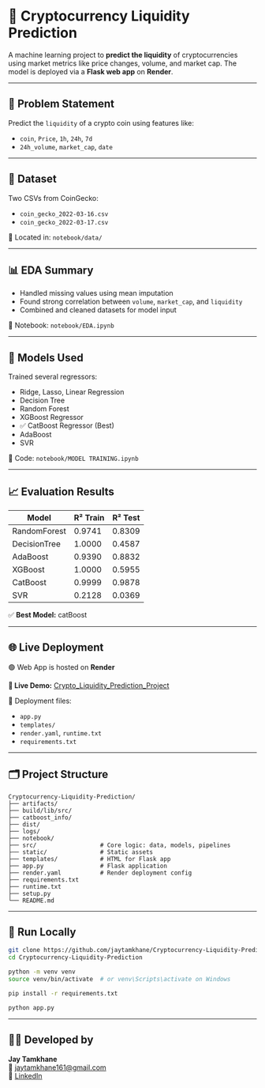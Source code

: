 
# 💸 Cryptocurrency Liquidity Prediction

A machine learning project to **predict the liquidity** of cryptocurrencies using market metrics like price changes, volume, and market cap. The model is deployed via a **Flask web app** on **Render**.

---

## 🧠 Problem Statement

Predict the `liquidity` of a crypto coin using features like:

- `coin`, `Price`, `1h`, `24h`, `7d`
- `24h_volume`, `market_cap`, `date`

---

## 📁 Dataset

Two CSVs from CoinGecko:

- `coin_gecko_2022-03-16.csv`
- `coin_gecko_2022-03-17.csv`

📂 Located in: `notebook/data/`

---

## 📊 EDA Summary

- Handled missing values using mean imputation
- Found strong correlation between `volume`, `market_cap`, and `liquidity`
- Combined and cleaned datasets for model input

📂 Notebook: `notebook/EDA.ipynb`

---

## 🤖 Models Used

Trained several regressors:

- Ridge, Lasso, Linear Regression 
- Decision Tree
- Random Forest
- XGBoost Regressor
- ✅ CatBoost Regressor (Best)
- AdaBoost
- SVR

📂 Code: `notebook/MODEL TRAINING.ipynb`

---

## 📈 Evaluation Results

| Model        | R² Train | R² Test  | 
|--------------|----------|----------|
| RandomForest | 0.9741   | 0.8309   |
| DecisionTree | 1.0000   | 0.4587   |
| AdaBoost     | 0.9390   | 0.8832   |
| XGBoost      | 1.0000   | 0.5955   |
| CatBoost     | 0.9999   | 0.9878   |
| SVR          | 0.2128   | 0.0369   |

✅ **Best Model:** catBoost

---

## 🌐 Live Deployment

🟢 Web App is hosted on **Render**

**🔗 Live Demo:** [Crypto_Liquidity_Prediction_Project](https://cryptocurrency-liquidity-prediction-a1qg.onrender.com)

📂 Deployment files:
- `app.py`
- `templates/`
- `render.yaml`, `runtime.txt`
- `requirements.txt`

---

## 🗂️ Project Structure

```
Cryptocurrency-Liquidity-Prediction/
├── artifacts/
├── build/lib/src/
├── catboost_info/
├── dist/
├── logs/
├── notebook/
├── src/                  # Core logic: data, models, pipelines
├── static/               # Static assets
├── templates/            # HTML for Flask app
├── app.py                # Flask application
├── render.yaml           # Render deployment config
├── requirements.txt
├── runtime.txt
├── setup.py
└── README.md
```

---

## 🧪 Run Locally

```bash
git clone https://github.com/jaytamkhane/Cryptocurrency-Liquidity-Prediction
cd Cryptocurrency-Liquidity-Prediction

python -m venv venv
source venv/bin/activate  # or venv\Scripts\activate on Windows

pip install -r requirements.txt

python app.py
```

---

## 👨‍💻 Developed by

**Jay Tamkhane**  
📧 jaytamkhane161@gmail.com  
🔗 [LinkedIn](https://www.linkedin.com/in/jay-tamkhane)
